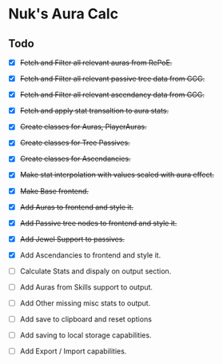 # Nuk's Aura Calc

## Todo
* [x] ~~Fetch and Filter all relevant auras from RePoE.~~
* [x] ~~Fetch and Filter all relevant passive tree data from GGG.~~
* [x] ~~Fetch and Filter all relevant ascendancy data from GGG.~~
* [x] ~~Fetch and apply stat transaltion to aura stats.~~
* [x] ~~Create classes for Auras, PlayerAuras.~~
* [x] ~~Create classes for Tree Passives.~~
* [x] ~~Create classes for Ascendancies.~~
* [x] ~~Make stat interpolation with values scaled with aura effect.~~
* [x] ~~Make Base frontend.~~
* [x] ~~Add Auras to frontend and style it.~~
* [x] ~~Add Passive tree nodes to frontend and style it.~~
* [x] ~~Add Jewel Support to passives.~~
* [x] Add Ascendancies to frontend and style it.
* [ ] Calculate Stats and dispaly on output section.
* [ ] Add Auras from Skills support to output.
* [ ] Add Other missing misc stats to output.
* [ ] Add save to clipboard and reset options
* [ ] Add saving to local storage capabilities.
* [ ] Add Export / Import capabilities.


